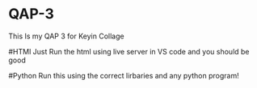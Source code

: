# QAP-3
This Is my QAP 3 for Keyin Collage

#HTMl 
Just Run the html using live server in VS code and you should be good

#Python
Run this using the correct lirbaries and any python program!
